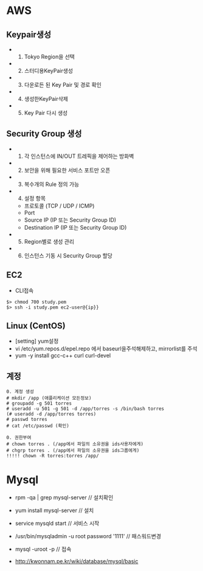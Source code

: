 # AWS

## Keypair생성
- 1. Tokyo Region을 선택
- 2. 스터디용KeyPair생성
- 3. 다운로든 된 Key Pair 및 경로 확인
- 4. 생성한KeyPair삭제
- 5. Key Pair 다시 생성

## Security Group 생성
- 1. 각 인스턴스에 IN/OUT 트레픽을 제어하는 방화벽
- 2. 보안을 위해 필요한 서비스 포트만 오픈
- 3. 복수개의 Rule 정의 가능
- 4. 설정 항목
   - 프로토콜 (TCP / UDP / ICMP)
   - Port
   - Source IP (IP 또는 Security Group ID)
   - Destination IP (IP 또는 Security Group ID)
- 5. Region별로 생성 관리
- 6. 인스턴스 기동 시 Security Group 할당

## EC2
- CLI접속
```
$> chmod 700 study.pem
$> ssh -i study.pem ec2-user@{ip}}
```

## Linux (CentOS)
- [setting] yum설정
- vi  /etc/yum.repos.d/epel.repo 에서 baseurl을주석해제하고, mirrorlist를 주석
- yum -y install gcc-c++ curl curl-devel


## 계정
```
0. 계정 생성
# mkdir /app (애플리케이션 모든정보)
# groupadd -g 501 torres
# useradd -u 501 -g 501 -d /app/torres -s /bin/bash torres
(# useradd -d /app/torres torres)
# passwd torres
# cat /etc/passwd (확인)

0. 권한부여
# chown torres . (/app에서 파일의 소유권을 ids사용자에게)
# chgrp torres . (/app에서 파일의 소유권을 ids그룹에게)
!!!!! chown -R torres:torres /app/
```

# Mysql
- rpm -qa | grep mysql-server // 설치확인
- yum install mysql-server // 설치
- service mysqld start // 서비스 시작
- /usr/bin/mysqladmin -u root password '1111' // 패스워드변경
- mysql -uroot -p  // 접속

- http://kwonnam.pe.kr/wiki/database/mysql/basic

